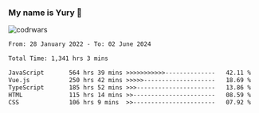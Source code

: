 ### My name is Yury 👋 
![codrwars](https://www.codewars.com/users/litury/badges/micro) 


<!--START_SECTION:waka-->

```txt
From: 28 January 2022 - To: 02 June 2024

Total Time: 1,341 hrs 3 mins

JavaScript       564 hrs 39 mins >>>>>>>>>>>--------------   42.11 %
Vue.js           250 hrs 42 mins >>>>>--------------------   18.69 %
TypeScript       185 hrs 52 mins >>>----------------------   13.86 %
HTML             115 hrs 14 mins >>-----------------------   08.59 %
CSS              106 hrs 9 mins  >>-----------------------   07.92 %
```

<!--END_SECTION:waka-->

